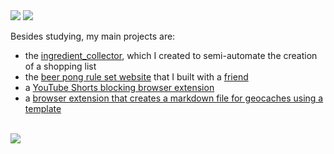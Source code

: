 <picture>
  <source
    srcset="https://github-readme-stats.vercel.app/api?username=Slartibartfass2&show_icons=true&theme=dark"
    media="(prefers-color-scheme: dark)"
  />
  <source
    srcset="https://github-readme-stats.vercel.app/api?username=Slartibartfass2&show_icons=true"
    media="(prefers-color-scheme: light), (prefers-color-scheme: no-preference)"
  />
  <img src="https://github-readme-stats.vercel.app/api?username=Slartibartfass2&show_icons=true" />
</picture>
<picture>
  <source
    srcset="https://github-readme-stats.vercel.app/api/top-langs/?username=Slartibartfass2&theme=dark&layout=compact&card_width=250&langs_count=8&hide=c%2B%2B,cmake,c"
    media="(prefers-color-scheme: dark)"
  />
  <source
    srcset="https://github-readme-stats.vercel.app/api/top-langs/?username=Slartibartfass2&show_icons=true&layout=compact&langs_count=8&hide=c%2B%2B,cmake,c"
    media="(prefers-color-scheme: light), (prefers-color-scheme: no-preference)"
  />
  <img src="hhttps://github-readme-stats.vercel.app/api/top-langs/?username=Slartibartfass2&layout=compact&langs_count=8&hide=c%2B%2B,cmake,c" />
</picture>

Besides studying, my main projects are:
- the [ingredient_collector](https://github.com/Slartibartfass2/ingredient_collector), which I created to semi-automate the creation of a shopping list
- the [beer pong rule set website](https://github.com/mowi12/bierpongregeln) that I built with a [friend](https://github.com/mowi12)
- a [YouTube Shorts blocking browser extension](https://github.com/Slartibartfass2/YTShortsBlocker)
- a [browser extension that creates a markdown file for geocaches using a template](https://github.com/Slartibartfass2/gc-markdown)

<br>

<picture>
  <source
    srcset="https://api.githubtrends.io/user/svg/Slartibartfass2/repos?time_range=one_year&include_private=False&theme=dark"
    media="(prefers-color-scheme: dark)"
  />
  <source
    srcset="https://api.githubtrends.io/user/svg/Slartibartfass2/repos?time_range=one_year&include_private=False&theme=classic"
    media="(prefers-color-scheme: light), (prefers-color-scheme: no-preference)"
  />
  <img src="https://api.githubtrends.io/user/svg/Slartibartfass2/repos?time_range=one_year&include_private=False&theme=classic" />
</picture>
